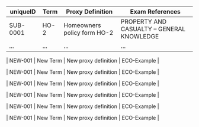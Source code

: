 | uniqueID   | Term                     | Proxy Definition                              | Exam References                     |
|------------|--------------------------|-----------------------------------------------|-------------------------------------|
| SUB-0001   | HO-2                     | Homeowners policy form HO-2                   | PROPERTY AND CASUALTY – GENERAL KNOWLEDGE |
| ...        | ...                      | ...                                           | ...                                 |

| NEW-001 | New Term | New proxy definition | ECO-Example |

| NEW-001 | New Term | New proxy definition | ECO-Example |

| NEW-001 | New Term | New proxy definition | ECO-Example |

| NEW-001 | New Term | New proxy definition | ECO-Example |

| NEW-001 | New Term | New proxy definition | ECO-Example |

| NEW-001 | New Term | New proxy definition | ECO-Example |
